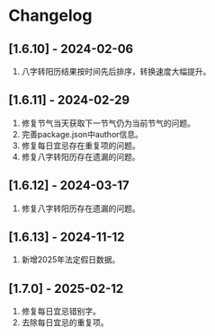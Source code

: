 # Changelog


## [1.6.10] - 2024-02-06
1. 八字转阳历结果按时间先后排序，转换速度大幅提升。

## [1.6.11] - 2024-02-29
1. 修复节气当天获取下一节气仍为当前节气的问题。
2. 完善package.json中author信息。
3. 修复每日宜忌存在重复项的问题。
4. 修复八字转阳历存在遗漏的问题。

## [1.6.12] - 2024-03-17
1. 修复八字转阳历存在遗漏的问题。

## [1.6.13] - 2024-11-12
1. 新增2025年法定假日数据。

## [1.7.0] - 2025-02-12
1. 修复每日宜忌错别字。
2. 去除每日宜忌的重复项。
